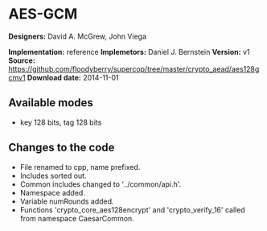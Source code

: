 # AES-GCM

**Designers:** David A. McGrew, John Viega

**Implementation:** reference
**Implemetors:** Daniel J. Bernstein
**Version:** v1
**Source:** https://github.com/floodyberry/supercop/tree/master/crypto_aead/aes128gcmv1
**Download date:** 2014-11-01

## Available modes

* key 128 bits, tag 128 bits

## Changes to the code

* File renamed to cpp, name prefixed.
* Includes sorted out.
* Common includes changed to '../common/api.h'.
* Namespace added.
* Variable numRounds added.
* Functions 'crypto_core_aes128encrypt' and 'crypto_verify_16' called from namespace CaesarCommon.
